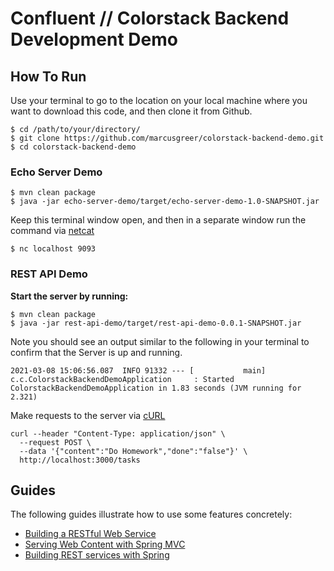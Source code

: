 # Confluent // Colorstack Backend Development Demo

## How To Run

Use your terminal to go to the location on your local machine where you want to download
this code, and then clone it from Github.

```
$ cd /path/to/your/directory/
$ git clone https://github.com/marcusgreer/colorstack-backend-demo.git
$ cd colorstack-backend-demo
```

### Echo Server Demo
```
$ mvn clean package
$ java -jar echo-server-demo/target/echo-server-demo-1.0-SNAPSHOT.jar
```
Keep this terminal window open, and then in a separate window run the command via [netcat](https://linuxize.com/post/netcat-nc-command-with-examples/)
```
$ nc localhost 9093
```

### REST API Demo

**Start the server by running:**
```
$ mvn clean package
$ java -jar rest-api-demo/target/rest-api-demo-0.0.1-SNAPSHOT.jar
```

Note you should see an output similar to the following in your terminal to confirm that the
Server is up and running.
```
2021-03-08 15:06:56.087  INFO 91332 --- [           main] c.c.ColorstackBackendDemoApplication     : Started ColorstackBackendDemoApplication in 1.83 seconds (JVM running for 2.321)
```

Make requests to the server via [cURL](https://curl.se/docs/manpage.html)
```
curl --header "Content-Type: application/json" \
  --request POST \
  --data '{"content":"Do Homework","done":"false"}' \
  http://localhost:3000/tasks
```

## Guides
The following guides illustrate how to use some features concretely:

* [Building a RESTful Web Service](https://spring.io/guides/gs/rest-service/)
* [Serving Web Content with Spring MVC](https://spring.io/guides/gs/serving-web-content/)
* [Building REST services with Spring](https://spring.io/guides/tutorials/bookmarks/)

